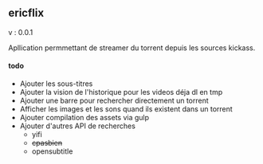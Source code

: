 ## ericflix

v : 0.0.1

Apllication permmettant de streamer du torrent depuis les sources kickass.

#### todo
* Ajouter les sous-titres
* Ajouter la vision de l'historique pour les videos déja dl en tmp
* Ajouter une barre pour rechercher directement un torrent
* Afficher les images et les sons quand ils existent dans un torrent
* Ajouter compilation des assets via gulp
* Ajouter d'autres API de recherches
    * yifi
    * ~~cpasbien~~
    * opensubtitle
